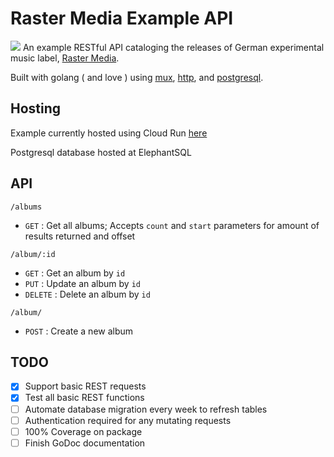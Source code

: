 # Raster Media Example API

![](https://raster-media.net/templates/emotion_raster-noton/frontend/_resources/images/logo.png) An example RESTful API cataloging the releases of German experimental music label, [Raster Media](https://raster-media.net/).

Built with golang ( and love ) using [mux](https://pkg.go.dev/github.com/gorilla/mux?utm_source=godoc), [http](https://pkg.go.dev/net/http), and [postgresql](https://www.postgresql.org/).

## Hosting

Example currently hosted using Cloud Run [here](https://rasterapi-tz76zkxxqq-uw.a.run.app/)

Postgresql database hosted at ElephantSQL

## API

`/albums`

- `GET` : Get all albums; Accepts `count` and `start` parameters for amount of results returned and offset

`/album/:id`

- `GET` : Get an album by `id`
- `PUT` : Update an album by `id`
- `DELETE` : Delete an album by `id`

`/album/`

- `POST` : Create a new album

## TODO

- [x] Support basic REST requests
- [x] Test all basic REST functions
- [ ] Automate database migration every week to refresh tables
- [ ] Authentication required for any mutating requests
- [ ] 100% Coverage on package
- [ ] Finish GoDoc documentation
